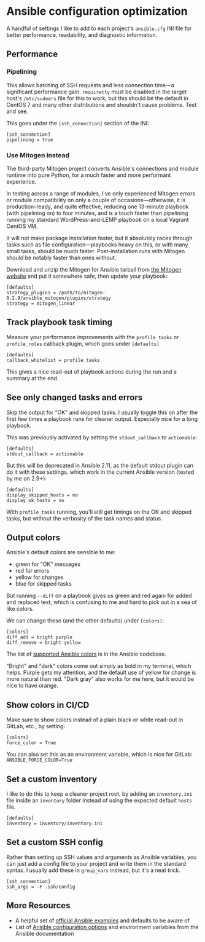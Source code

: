 # Ansible configuration optimization

A handful of settings I like to add to each project's `ansible.cfg` INI file for better performance, readability, and diagnostic information.

## Performance

### Pipelining

This allows batching of SSH requests and less connection time—a significant performance gain. `requiretty` must be disabled in the target host's `/etc/sudoers` file for this to work, but this should be the default in CentOS 7 and many other distributions and shouldn't cause problems. Test and see.

This goes under the `[ssh_connection]` section of the INI:

```
[ssh_connection]
pipelining = true
```

### Use Mitogen instead

The third-party Mitogen project converts Ansible's connections and module runtime into pure Python, for a much faster and more performant experience.

In testing across a range of modules, I've only experienced Mitogen errors or module compatibility on only a couple of occasions—otherwise, it is production-ready, and quite effective, reducing one 13-minute playbook (with pipelining on) to four minutes, and is a touch faster than pipelining running my standard WordPress-and-LEMP playbook on a local Vagrant CentOS VM. 

It will not make package installation faster, but it absolutely races through tasks such as file configuration—playbooks heavy on this, or with many small tasks, should be much faster. Post-installation runs with Mitogen should be notably faster than ones without.

Download and unzip the Mitogen for Ansible tarball from [the Mitogen website](https://mitogen.networkgenomics.com/ansible_detailed.html) and put it somewhere safe, then update your playbook:

```
[defaults]
strategy_plugins = /path/to/mitogen-0.2.9/ansible_mitogen/plugins/strategy
strategy = mitogen_linear
```  

## Track playbook task timing

Measure your performance improvements with the `profile_tasks` or `profile_roles` callback plugin, which goes under `[defaults]`

```
[defaults]
callback_whitelist = profile_tasks
```

This gives a nice read-out of playbook actions during the run and a summary at the end.

## See only changed tasks and errors

Skip the output for "OK" and skipped tasks. I usually toggle this on after the first few times a playbook runs for cleaner output. Especially nice for a long playbook.

This was previously activated by setting the `stdout_callback` to `actionable`:

```
[defaults]
stdout_callback = actionable
```

But this will be deprecated in Ansible 2.11, as the default stdout plugin can do it with these settings, which work in the current Ansible version (tested by me on 2.9+):

```
[defaults]
display_skipped_hosts = no
display_ok_hosts = no
```

With `profile_tasks` running, you'll still get timings on the OK and skipped tasks, but without the verbosity of the task names and status. 

## Output colors

Ansible's default colors are sensible to me:
- green for "OK" messages
- red for errors
- yellow for changes
- blue for skipped tasks

But running `--diff` on a playbook gives us green and red again for added and replaced text, which is confusing to me and hard to pick out in a sea of like colors.

We can change these (and the other defaults) under `[colors]`:

```
[colors]
diff_add = bright purple
diff_remove = bright yellow
```

The list of [supported Ansible colors](https://github.com/ansible/ansible/blob/devel/lib/ansible/utils/color.py) is in the Ansible codebase. 

"Bright" and "dark" colors come out simply as bold in my terminal, which helps. Purple gets my attention, and the default use of yellow for change is more natural than red. "Dark gray" also works for me here, but it would be nice to have orange.

## Show colors in CI/CD

Make sure to show colors instead of a plain black or white read-out in GitLab, etc., by setting:

```
[colors]
force_color = True
```

You can also set this as an environment variable, which is nice for GitLab: `ANSIBLE_FORCE_COLOR=True`

## Set a custom inventory

I like to do this to keep a cleaner project root, by adding an `inventory.ini` file inside an `inventory` folder instead of using the expected default `hosts` file. 

```
[defaults]
inventory = inventory/inventory.ini
```

## Set a custom SSH config

Rather than setting up SSH values and arguments as Ansible variables, you can just add a config file to your project and write them in the standard syntax. I usually add these in `group_vars` instead, but it's a neat trick.

```
[ssh_connection]
ssh_args = -F .ssh/config
```

## More Resources

- A helpful set of [official Ansible examples](https://raw.githubusercontent.com/ansible/ansible/devel/examples/ansible.cfg) and defaults to be aware of
- List of [Ansible configuration options](https://docs.ansible.com/ansible/latest/reference_appendices/config.html) and environment variables from the Ansible documentation


